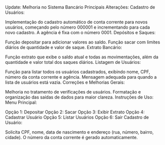 Update: Melhoria no Sistema Bancário
Principais Alterações:
Cadastro de Usuários:

Implementação do cadastro automático de conta corrente para novos usuários, começando pelo número 000001 e incrementando para cada novo cadastro.
A agência é fixa com o número 0001.
Depósitos e Saques:

Função depositar para adicionar valores ao saldo.
Função sacar com limites diários de quantidade e valor de saque.
Extrato Bancário:

Função extrato que exibe o saldo atual e todas as movimentações, além da quantidade e valor total dos saques diários.
Listagem de Usuários:

Função para listar todos os usuários cadastrados, exibindo nome, CPF, número da conta corrente e agência.
Mensagem adequada para quando a lista de usuários está vazia.
Correções e Melhorias Gerais:

Melhoria no tratamento de verificações de usuários.
Formatação e organização das saídas de dados para maior clareza.
Instruções de Uso:
Menu Principal:

Opção 1: Depositar
Opção 2: Sacar
Opção 3: Exibir Extrato
Opção 4: Cadastrar Usuário
Opção 5: Listar Usuários
Opção 6: Sair
Cadastro de Usuário:

Solicita CPF, nome, data de nascimento e endereço (rua, número, bairro, cidade).
O número da conta corrente é gerado automaticamente.
